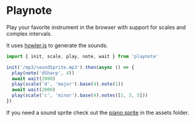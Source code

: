 # Playnote

Play your favorite instrument in the browser with support for scales and complex intervals.

It uses [howler.js](https://github.com/goldfire/howler.js) to generate the sounds.

```js
import { init, scale, play, note, wait } from 'playnote'

init('/mp3/soundSprite.mp3').then(async () => {
  play(note('dSharp', 4))
  await wait(2000)
  play(scale('d', 'major').base(4).note(1))
  await wait(2000)
  play(scale('c', 'minor').base(4).notes([1, 3, 5]))
})
```

If you need a sound sprite check out the [piano sprite](./assets/pianoSprite.mp3) in the assets folder.
